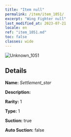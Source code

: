 ```yaml
---
title: "Item null"
permalink: /item/item_1051/
excerpt: "Wing Fighter null"
last_modified_at: 2023-07-21
locale: en
ref: "item_1051.md"
toc: false
classes: wide
---
```



 ![Unknown_1051](/images/item/Settlement_star_p.png)



## Details

 **Name:** *Settlement_star* 

 **Description:** 

 **Rarity:** 1 

 **Type:** 1 

 **Suction:** true 

 **Auto Suction:** false 


